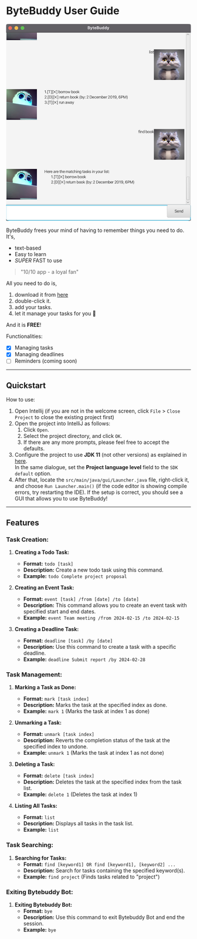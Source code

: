 # ByteBuddy User Guide

![A representative screenshot of Bytebuddy GUI](Ui.png)

ByteBuddy frees your mind of having to remember things you need to do. It's,
* text-based
* Easy to learn
* _SUPER_ FAST to use

> "10/10 app - a loyal fan"

All you need to do is,
1. download it from [here](https://github.com/NeoHW/ip)
1. double-click it.
1. add your tasks.
1. let it manage your tasks for you :shushing_face:

And it is **FREE**!

Functionalities:
- [x] Managing tasks
- [x] Managing deadlines
- [ ] Reminders (coming soon)

---

## Quickstart

How to use:
1. Open Intellij (if you are not in the welcome screen, click `File` > `Close Project` to close the existing project first)
1. Open the project into IntelliJ as follows:
   1. Click `Open`.
   1. Select the project directory, and click `OK`.
   1. If there are any more prompts, please feel free to accept the defaults.
1. Configure the project to use **JDK 11** (not other versions) as explained in [here](https://www.jetbrains.com/help/idea/sdk.html#set-up-jdk).<br>
   In the same dialogue, set the **Project language level** field to the `SDK default` option.
1. After that, locate the `src/main/java/gui/Launcher.java` file, right-click it, and choose `Run Launcher.main()` (if the code editor is showing compile errors, try restarting the IDE). If the setup is correct, you should see a GUI that allows you to use ByteBuddy!

---

## Features

### Task Creation:

1. **Creating a Todo Task:**
    - **Format:** `todo [task]`
    - **Description:** Create a new todo task using this command.
    - **Example:** `todo Complete project proposal`

1. **Creating an Event Task:**
    - **Format:** `event [task] /from [date] /to [date]`
    - **Description:** This command allows you to create an event task with specified start and end dates.
    - **Example:** `event Team meeting /from 2024-02-15 /to 2024-02-15`

1. **Creating a Deadline Task:**
    - **Format:** `deadline [task] /by [date]`
    - **Description:** Use this command to create a task with a specific deadline.
    - **Example:** `deadline Submit report /by 2024-02-28`

### Task Management:

1. **Marking a Task as Done:**
    - **Format:** `mark [task index]`
    - **Description:** Marks the task at the specified index as done.
    - **Example:** `mark 1` (Marks the task at index 1 as done)

1. **Unmarking a Task:**
    - **Format:** `unmark [task index]`
    - **Description:** Reverts the completion status of the task at the specified index to undone.
    - **Example:** `unmark 1` (Marks the task at index 1 as not done)

1. **Deleting a Task:**
    - **Format:** `delete [task index]`
    - **Description:** Deletes the task at the specified index from the task list.
    - **Example:** `delete 1` (Deletes the task at index 1)

1. **Listing All Tasks:**
    - **Format:** `list`
    - **Description:** Displays all tasks in the task list.
    - **Example:** `list`

### Task Searching:

1. **Searching for Tasks:**
    - **Format:** `find [keyword1] OR find [keyword1], [keyword2] ...`
    - **Description:** Search for tasks containing the specified keyword(s).
    - **Example:** `find project` (Finds tasks related to "project")

### Exiting Bytebuddy Bot:

1. **Exiting Bytebuddy Bot:**
    - **Format:** `bye`
    - **Description:** Use this command to exit Bytebuddy Bot and end the session.
    - **Example:** `bye`
